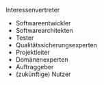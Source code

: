 Interessenvertreter
- Softwareentwickler
- Softwarearchitekten
- Tester
- Qualitätssicherungsexperten
- Projektleiter
- Domänenexperten
- Auftraggeber
- (zukünftige) Nutzer